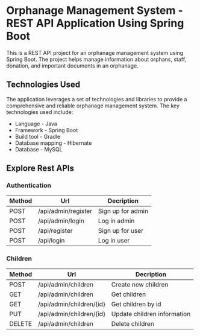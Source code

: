 # Orphanage Management System - REST API Application Using Spring Boot
This is a REST API project for an orphanage management system using Spring Boot. The project helps manage information about orphans, staff, donation, and important documents in an orphanage.


## Technologies Used

The application leverages a set of technologies and libraries to provide a comprehensive and reliable orphanage management system. The key technologies used include:
- Language - Java
- Framework - Spring Boot
- Build tool - Gradle
- Database mapping - Hibernate
- Database - MySQL

## Explore Rest APIs

### Authentication

| Method | Url | Decription |
| ------ | --- | ---------- |
| POST   | /api/admin/register | Sign up for admin|
| POST   | /api/admin/login | Log in admin|
| POST   | /api/register | Sign up for user|
| POST   | /api/login | Log in user|

### Children

| Method | Url | Decription |
| ------ | --- | ---------- |
| POST   | /api/admin/children | Create new children|
| GET    | /api/admin/children | Get children|
| GET    | /api/admin/children/{id} | Get children by id|
| PUT    | /api/admin/children/{id} | Update children information|
| DELETE | /api/admin/children | Delete children|
